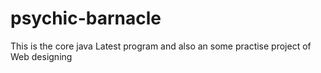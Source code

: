 # psychic-barnacle
This is the core java Latest program and also an some practise project of Web designing
